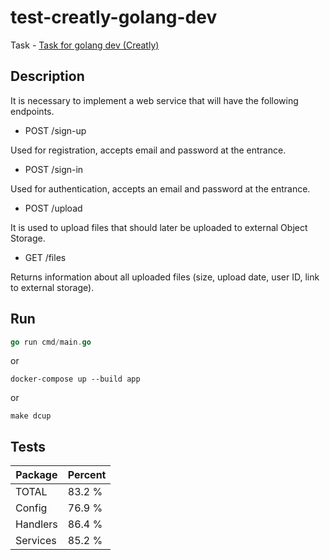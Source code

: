 # test-creatly-golang-dev

Task - [Task for golang dev (Creatly)](Task.md)

## Description

It is necessary to implement a web service that will have the following endpoints.

- POST /sign-up

Used for registration, accepts email and password at the entrance.

- POST /sign-in

Used for authentication, accepts an email and password at the entrance.   

- POST /upload

It is used to upload files that should later be uploaded to external Object Storage.

- GET /files

Returns information about all uploaded files (size, upload date, user ID, link to external storage).

## Run

```go
go run cmd/main.go
```

or

```docker-compose
docker-compose up --build app
```

or

```make
make dcup
```

## Tests

|Package|Percent|
|---|---|
|TOTAL|83.2 %|
|Config|76.9 %|
|Handlers|86.4 %|
|Services|85.2 %|
